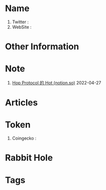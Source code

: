 # Name
1. Twitter : 
2. WebSite : 

# Other Information


# Note 
1. [Hop Protocol 的 Hot (notion.so)](https://www.notion.so/Hop-Protocol-Hot-e3772e861502433c975b3c02da4ec819)
2022-04-27

# Articles

# Token 
1. Coingecko : 

# Rabbit Hole


# Tags


